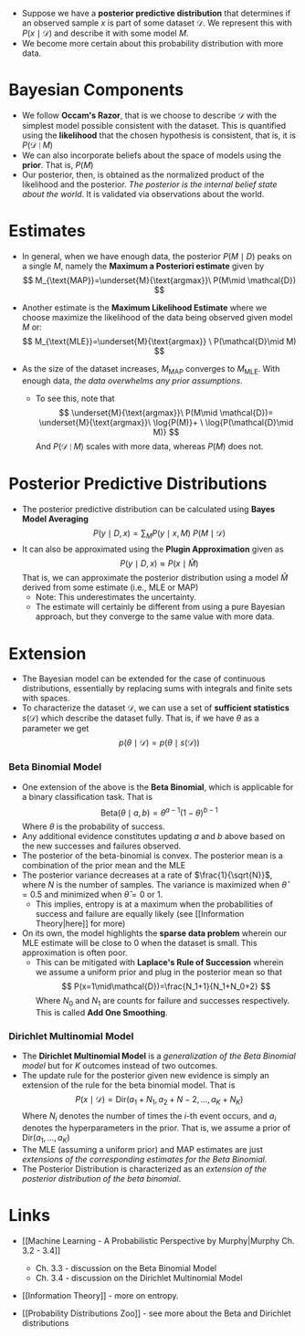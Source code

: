 * Suppose we have a **posterior predictive distribution** that determines if an observed sample $x$ is part of some dataset $\mathcal{D}$. We represent this with $P(x\mid \mathcal{D})$ and describe it with some model $M$.
* We become more certain about this probability distribution with more data.
# Bayesian Components
* We follow **Occam's Razor**, that is we choose to describe $\mathcal{D}$ with the simplest model possible consistent with the dataset. This is quantified using the **likelihood** that the chosen hypothesis is consistent, that is, it is $P(\mathcal{D}\mid M)$
* We can also incorporate beliefs about the space of models using the **prior**. That is, $P(M)$
* Our posterior, then, is obtained as the normalized product of the likelihood and the posterior. *The posterior is the internal belief state about the world*. It is validated via observations about the world.
# Estimates
* In general, when we have enough data, the posterior $P(M\mid D)$ peaks on a single $M$, namely the **Maximum a Posteriori estimate** given by 
  $$
  M_{\text{MAP}}=\underset{M}{\text{argmax}}\ P(M\mid \mathcal{D})
  $$
* Another estimate is the **Maximum Likelihood Estimate** where we choose maximize the likelihood of the data being observed given model $M$ or: 
  $$
  M_{\text{MLE}}=\underset{M}{\text{argmax}} \ P(\mathcal{D}\mid M)
  $$
  
* As the size of the dataset increases, $M_{\text{MAP}}$ converges to $M_\text{MLE}$. With enough data, *the data overwhelms any prior assumptions*.
	* To see this, note that 
	  $$
	  \underset{M}{\text{argmax}}\ P(M\mid \mathcal{D})= \underset{M}{\text{argmax}}\ \log{P(M)}+ \ \log{P(\mathcal{D}\mid M)}
	  $$
	  And $P(\mathcal{D}\mid M)$ scales with more data, whereas $P(M)$ does not.
# Posterior Predictive Distributions
* The posterior predictive distribution can be calculated using **Bayes Model Averaging**  
  $$
  P(y\mid D, x)=\sum_{M}P(y\mid x,M)\ P(M\mid\mathcal{D})
  $$
* It can also be approximated using the **Plugin Approximation** given as 
  $$
  P(y\mid D, x)\approx P(x\mid \hat{M})
  $$
  That is, we can approximate the posterior distribution using a model $\hat{M}$ derived from some estimate (i.e., MLE or MAP)
	* Note: This underestimates the uncertainty.
	* The estimate will certainly be different from using a pure Bayesian approach, but they converge to the same value with more data.
# Extension
* The Bayesian model can be extended for the case of continuous distributions, essentially by replacing sums with integrals and finite sets with spaces.
* To characterize the dataset $\mathcal{D}$, we can use a set of **sufficient statistics** $s(\mathcal{D})$ which describe the dataset fully. That is, if we have $\theta$ as a parameter we get 
  $$
  p(\theta \mid \mathcal{D})=p(\theta\mid s(\mathcal{D}))
  $$
### Beta Binomial Model
* One extension of the above is the **Beta Binomial**, which is applicable for a binary classification task. That is 
  $$
  \text{Beta}(\theta\mid a,b)=\theta^{a-1}(1-\theta)^{b-1}
  $$
  Where $\theta$ is the probability of success.
* Any additional evidence constitutes updating $a$ and $b$ above based on the new successes and failures observed. 
* The posterior of the beta-binomial is convex. The posterior mean is a combination of the prior mean and the MLE
* The posterior variance decreases at a rate of $\frac{1}{\sqrt{N}}$, where $N$ is the number of samples. The variance is maximized when $\hat{\theta}=0.5$ and minimized when $\hat{\theta}=0$ or $1$.
	* This implies, entropy is at a maximum when the probabilities of success and failure are equally likely (see [[Information Theory|here]] for more) 
* On its own, the model highlights the **sparse data problem** wherein our MLE estimate will be close to $0$ when the dataset is small. This approximation is often poor.
	* This can be mitigated with **Laplace's Rule of Succession** wherein we assume a uniform prior and plug in the posterior mean so that $$
	  P(x=1\mid\mathcal{D})=\frac{N_1+1}{N_1+N_0+2}
	  $$Where $N_0$ and $N_1$ are counts for failure and successes respectively. This is called **Add One Smoothing**.
### Dirichlet Multinomial Model
* The **Dirichlet Multinomial Model** is a *generalization of the Beta Binomial model* but for $K$ outcomes instead of two outcomes.
* The update rule for the posterior given new evidence is simply an extension of the rule for the beta binomial model. That is 
  $$
  P(x\mid \mathcal{D})=\text{Dir}(a_1+N_1,a_2+N-2,\dots,a_K + N_K)
  $$
  Where $N_i$ denotes the number of times the $i$-th event occurs, and $a_i$ denotes the hyperparameters in the prior. That is, we assume a prior of $\text{Dir}(a_1,\dots, a_K)$
* The MLE (assuming a uniform prior) and MAP estimates are just *extensions of the corresponding estimates for the Beta Binomial.*
* The Posterior Distribution is characterized as an *extension of the posterior distribution of the beta binomial*.


# Links
* [[Machine Learning - A Probabilistic Perspective by Murphy|Murphy Ch. 3.2 - 3.4]]
	* Ch. 3.3 - discussion on the Beta Binomial Model
	* Ch. 3.4 - discussion on the Dirichlet Multinomial Model

* [[Information Theory]] - more on entropy.
* [[Probability Distributions Zoo]] - see more about the Beta and Dirichlet distributions
